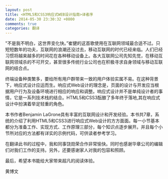 ```yaml
---
layout: post
title: <HTML5和CSS3响应式WEB设计指南>译者序
date: 2014-05-30 23:30:32 +0800
comments: true
categories: 翻译
---
```


"不是我不明白，这世界变化快。”崔健的这首歌使用在互联网领域最合适不过。只短短数年的功夫，互联网的浪潮还没过去，移动互联网的时代已经来临。人们已经习惯将越来越多的时间花在各种移动设备上。各大互联网公司先知先觉，在移动互联网领域杀的不可开交，甚至很多传统行业公司也在积极寻求自身领域与移动互联网的结合点。

终端设备种类繁多，要给所有用户群带来一致的用户体验实属不易。在这种背景下，响应式设计应运而生。响应式Web设计的理念是，页面的设计与开发应当根据用户行为及设备环境进行相应的响应和调整。响应式设计并不是单纯设计者的事情，它是一系列技术栈的结合。HTML5和CSS3酝酿了多年终于落地,其在响应式设计中扮演着举足轻重的角色。

本书作者Benjamin LaGrone具有丰富的互联网设计和开发经验。本书共7章，系统的介绍了利用HTML5和CSS3进行响应式Web设计的方方面面。每一小节基本都分为准备工作、实现方式、工作原理三部分，每个知识点逐步展开。并且每个小节所对应的方法都有详实的示例代码，可供读者参考学习。

在翻译此书的过程中，我和同事饶勋荣合作非常愉快。同时也感谢华章公司的编辑们对我们工作的支持。另外，还要感谢家人对我的包容和照顾。

最后，希望本书能给大家带来超凡的阅读体验。

黄博文

